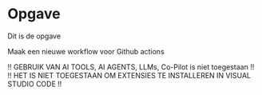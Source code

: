 # Opgave
Dit is de opgave

Maak een nieuwe workflow voor Github actions

!! GEBRUIK VAN AI TOOLS, AI AGENTS, LLMs, Co-Pilot is niet toegestaan !!
!! HET IS NIET TOEGESTAAN OM EXTENSIES TE INSTALLEREN IN VISUAL STUDIO CODE !!
 
 